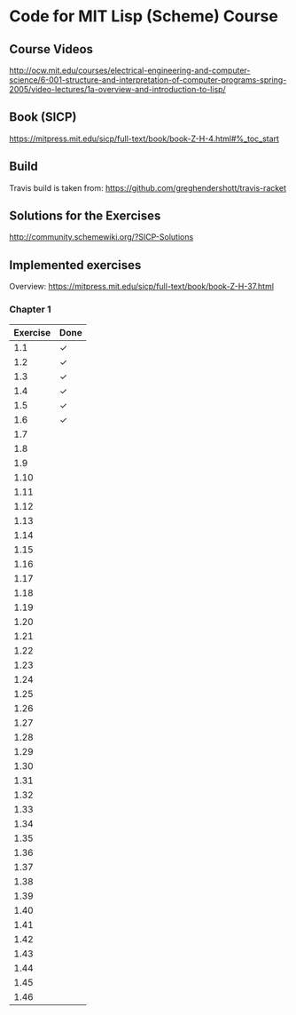 # Code for MIT Lisp (Scheme) Course

## Course Videos
http://ocw.mit.edu/courses/electrical-engineering-and-computer-science/6-001-structure-and-interpretation-of-computer-programs-spring-2005/video-lectures/1a-overview-and-introduction-to-lisp/

## Book (SICP)
https://mitpress.mit.edu/sicp/full-text/book/book-Z-H-4.html#%_toc_start

## Build

Travis build is taken from: https://github.com/greghendershott/travis-racket

## Solutions for the Exercises
http://community.schemewiki.org/?SICP-Solutions

## Implemented exercises

Overview: https://mitpress.mit.edu/sicp/full-text/book/book-Z-H-37.html

### Chapter 1

| Exercise | Done     |
|----------|----------|
| 1.1      | &#10003; |
| 1.2      | &#10003; |
| 1.3      | &#10003; |
| 1.4      | &#10003; |
| 1.5      | &#10003; |
| 1.6      | &#10003; |
| 1.7      |          |
| 1.8      |          |
| 1.9      |          |
| 1.10     |          |
| 1.11     |          |
| 1.12     |          |
| 1.13     |          |
| 1.14     |          |
| 1.15     |          |
| 1.16     |          |
| 1.17     |          |
| 1.18     |          |
| 1.19     |          |
| 1.20     |          |
| 1.21     |          |
| 1.22     |          |
| 1.23     |          |
| 1.24     |          |
| 1.25     |          |
| 1.26     |          |
| 1.27     |          |
| 1.28     |          |
| 1.29     |          |
| 1.30     |          |
| 1.31     |          |
| 1.32     |          |
| 1.33     |          |
| 1.34     |          |
| 1.35     |          |
| 1.36     |          |
| 1.37     |          |
| 1.38     |          |
| 1.39     |          |
| 1.40     |          |
| 1.41     |          |
| 1.42     |          |
| 1.43     |          |
| 1.44     |          |
| 1.45     |          |
| 1.46     |          |
